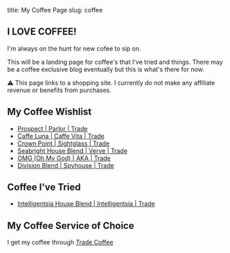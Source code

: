 title: My Coffee Page
slug: coffee

## I LOVE COFFEE!

I'm always on the hunt for new cofee to sip on. 

This will be a landing page for coffee's that I've tried and things. There may be a coffee exclusive blog eventually but this is what's there for now.

<p class="notification is-grey-light">
⚠️ This page links to a shopping site. I currently do not make any affiliate revenue or benefits from purchases. 
</p>

## My Coffee Wishlist
- [Prospect | Parlor | Trade](https://www.tradecoffeeco.com/prospect/p/103)
- [Caffe Luna | Caffe Vita | Trade](https://www.tradecoffeeco.com/caffe-luna/p/415)
- [Crown Point | Sightglass | Trade](https://www.tradecoffeeco.com/crown-point/p/473)
- [Seabright House Blend  | Verve | Trade](https://www.tradecoffeeco.com/seabright/p/125)
- [OMG (Oh My God) | AKA | Trade](https://www.tradecoffeeco.com/omg-oh-my-god/p/239)
- [Division Blend | Spyhouse | Trade](https://www.tradecoffeeco.com/divison-blend-guatemala-mexico/p/229)

## Coffee I've Tried
- [Intelligentsia House Blend | Intelligentsia | Trade](https://www.tradecoffeeco.com/intelligentsia-house-blend/p/629)

## My Coffee Service of Choice

I get my coffee through [Trade Coffee](https://drinktrade.com)
